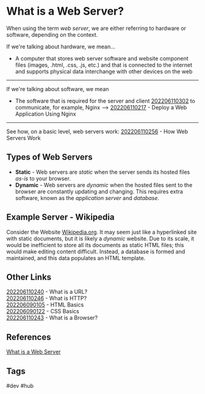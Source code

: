 # What is a Web Server? 
When using the term *web server*, we are either referring to hardware or software, depending on the context.  

If we're talking about hardware, we mean...  
* A computer that stores web server software and website component files (images, .html, .css, .js, etc.) and that is connected to the internet and supports physical data interchange with other devices on the web  
---
If we're talking about software, we mean  
* The software that is required for the server and client [202206110302](../202206110302) to communicate, for example, Nginx --> [202206110217](../202206110217) - Deploy a Web Application Using Nginx  
---

See how, on a basic level, web servers work: [202206110256](../202206110256) - How Web Servers Work

## Types of Web Servers
* **Static** - Web servers are *static* when the server sends its hosted files *as-is* to your browser.  
* **Dynamic** - Web servers are *dynamic* when the hosted files sent to the browser are constantly updating and changing. This requires extra software, known as the *application server* and *database*.  

## Example Server - Wikipedia
Consider the Website [Wikipedia.org](https://www.wikipedia.org/). It may seem just like a hyperlinked site with static documents, but it is likely a *dynamic* website. Due to its scale, it would be inefficient to store all its documents as static HTML files; this would make editing content difficult. Instead, a database is formed and maintained, and this data populates an HTML template.  


## Other Links
[202206110240](../202206110240) - What is a URL?  
[202206110246](../202206110246) - What is HTTP?  
[202206090105](../202206090105) - HTML Basics  
[202206090122](../202206090122) - CSS Basics  
[202206110243](../202206110243) - What is a Browser?  


## References
[What is a Web Server](https://developer.mozilla.org/en-US/docs/Learn/Common_questions/What_is_a_web_server)  

## Tags
#dev #hub
